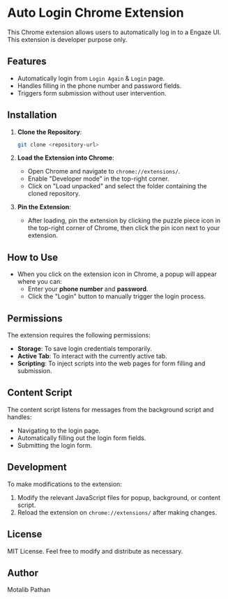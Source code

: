 # Auto Login Chrome Extension

This Chrome extension allows users to automatically log in to a Engaze UI. This extension is developer purpose only.

## Features

- Automatically login from `Login Again` & `Login` page.
- Handles filling in the phone number and password fields.
- Triggers form submission without user intervention.

## Installation

1. **Clone the Repository**:

   ```bash
   git clone <repository-url>
   ```

2. **Load the Extension into Chrome**:

   - Open Chrome and navigate to `chrome://extensions/`.
   - Enable "Developer mode" in the top-right corner.
   - Click on "Load unpacked" and select the folder containing the cloned repository.

3. **Pin the Extension**:
   - After loading, pin the extension by clicking the puzzle piece icon in the top-right corner of Chrome, then click the pin icon next to your extension.

## How to Use

- When you click on the extension icon in Chrome, a popup will appear where you can:
  - Enter your **phone number** and **password**.
  - Click the "Login" button to manually trigger the login process.

## Permissions

The extension requires the following permissions:

- **Storage**: To save login credentials temporarily.
- **Active Tab**: To interact with the currently active tab.
- **Scripting**: To inject scripts into the web pages for form filling and submission.

## Content Script

The content script listens for messages from the background script and handles:

- Navigating to the login page.
- Automatically filling out the login form fields.
- Submitting the login form.

## Development

To make modifications to the extension:

1. Modify the relevant JavaScript files for popup, background, or content script.
2. Reload the extension on `chrome://extensions/` after making changes.

## License

MIT License. Feel free to modify and distribute as necessary.

## Author

Motalib Pathan
